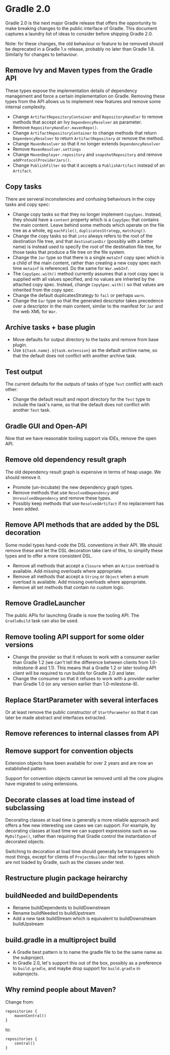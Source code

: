 # Gradle 2.0

Gradle 2.0 is the next major Gradle release that offers the opportunity to make breaking changes to the public interface of Gradle. This document captures a laundry
list of ideas to consider before shipping Gradle 2.0.

Note: for these changes, the old behaviour or feature to be removed should be deprecated in a Gradle 1.x release, probably no later than Gradle 1.8. Similarly
for changes to behaviour.

## Remove Ivy and Maven types from the Gradle API

These types expose the implementation details of dependency management and force a certain implementation on Gradle. Removing these types from the API
allows us to implement new features and remove some internal complexity.

* Change `ArtifactRepositoryContainer` and `RepositoryHandler` to remove methods that accept an Ivy `DependencyResolver` as parameter.
* Remove `RepositoryHandler.mavenRepo()`.
* Change `ArtifactRepositoryContainer` to change methods that return `DependencyResolver` to return `ArtifactRepository` or remove the method.
* Change `MavenResolver` so that it no longer extends `DependencyResolver`
* Remove `MavenResolver.settings`
* Change `MavenDeployer.repository` and `snapshotRepository` and remove `addProtocolProviderJars()`.
* Change `PublishFilter` so that it accepts a `PublishArtifact` instead of an `Artifact`.

## Copy tasks

There are serveral inconsitencies and confusing behaviours in the copy tasks and copy spec:

* Change copy tasks so that they no longer implement `CopySpec`. Instead, they should have a `content` property which is a `CopySpec` that contains the main content.
  Leave behind some methods which operate on the file tree as a whole, eg `eachFile()`, `duplicatesStrategy`, `matching()`.
* Change the copy tasks so that `into` always refers to the root of the destination file tree, and that `destinationDir` (possibly with a better name) is instead used
  to specify the root of the destination file tree, for those tasks that produce a file tree on the file system.
* Change the `Jar` type so that there is a single `metaInf` copy spec which is a child of the main content, rather than creating a new copy spec each time `metainf`
  is referenced. Do the same for `War.webInf`.
* The `CopySpec.with()` method currently assumes that a root copy spec is supplied with all values specified, and no values are inherted by the attached copy spec.
  Instead, change `CopySpec.with()` so that values are inherited from the copy spec.
* Change the default duplicatesStrategy to `fail` or perhaps `warn`.
* Change the `Ear` type so that the generated descriptor takes precedence over a descriptor in the main content, similar to the manifest for `Jar` and the
  web XML for `War`.

## Archive tasks + base plugin

* Move defaults for output directory to the tasks and remove from base plugin.
* Use `${task.name}.${task.extension}` as the default archive name, so that the default does not conflict with another
  archive task.

## Test output

The current defaults for the outputs of tasks of type `Test` conflict with each other:

* Change the default result and report directory for the `Test` type to include the task's name, so that the default
  does not conflict with another `Test` task.

## Gradle GUI and Open-API

Now that we have reasonable tooling support via IDEs, remove the open API.

## Remove old dependency result graph

The old dependency result graph is expensive in terms of heap usage. We should remove it.

* Promote (un-incubate) the new dependency graph types.
* Remove methods that use `ResolvedDependency` and `UnresolvedDependency` and remove these types.
* Possibly keep methods that use `ResolvedArtifact` if no replacement has been added.

## Remove API methods that are added by the DSL decoration

Some model types hand-code the DSL conventions in their API. We should remove these and let the DSL decoration take care of this, to simplify these
types and to offer a more consistent DSL.

* Remove all methods that accept a `Closure` when an `Action` overload is available. Add missing overloads where appropriate.
* Remove all methods that accept a `String` or `Object` when a enum overload is available. Add missing overloads where appropriate.
* Remove all set methods that contain no custom logic.

## Remove GradleLauncher

The public APIs for launching Gradle is now the tooling API. The `GradleBuild` task can also be used.

## Remove tooling API support for some older versions

* Change the provider so that it refuses to work with a consumer earlier than Gradle 1.2 (we can't tell the difference between clients from 1.0-milestone-8 and 1.1).
  This means that a Gradle 1.2 or later tooling API client will be required to run builds for Gradle 2.0 and later.
* Change the consumer so that it refuses to work with a provider earlier than Gradle 1.0 (or any version earlier than 1.0-milestone-8).

## Replace StartParameter with several interfaces

Or at least remove the public constructor of `StartParameter` so that it can later be made abstract and interfaces extracted.

## Remove references to internal classes from API

## Remove support for convention objects

Extension objects have been available for over 2 years and are now an established pattern.

Support for convention objects cannot be removed until all the core plugins have migrated to using extensions.

## Decorate classes at load time instead of subclassing

Decorating classes at load time is generally a more reliable approach and offers a few new interesting use cases we can support. For example, by decorating classes
at load time we can support expressions such as `new MyDslType()`, rather than requiring that Gradle control the instantiation of decorated objects.

Switching to decoration at load time should generally be transparent to most things, except for clients of `ProjectBuilder` that refer to types
which are not loaded by Gradle, such as the classes under test.

## Restructure plugin package heirarchy

## buildNeeded and buildDependents

* Rename buildDependents to buildDownstream
* Rename buildNeeded to buildUpstream
* Add a new task buildStream which is equivalent to buildDownstream buildUpstream

## build.gradle in a multiproject build

* A Gradle best pattern is to name the gradle file to be the same name as the subproject. 
* In Gradle 2.0, let's support this out of the box, possibly as a preference to `build.gradle`, and maybe drop support for `build.gradle` in subprojects.

## Why remind people about Maven?

Change from:

    repositories {
        mavenCentral()
    }

to:

    repositories {
        central()
    }
